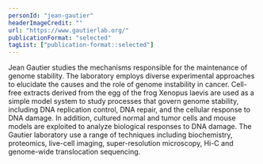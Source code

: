 ```yaml
---
personId: "jean-gautier"
headerImageCredit: ""
url: "https://www.gautierlab.org/"
publicationFormat: "selected"
tagList: ["publication-format::selected"]
---
```


Jean Gautier studies the mechanisms responsible for the maintenance of genome stability. The laboratory employs diverse experimental approaches to elucidate the causes and the role of genome instability in cancer. Cell-free extracts derived from the egg of the frog Xenopus laevis are used as a simple model system to study processes that govern genome stability, including DNA replication control, DNA repair, and the cellular response to DNA damage. In addition, cultured normal and tumor cells and mouse models are exploited to analyze biological responses to DNA damage. The Gautier laboratory use a range of techniques including biochemistry, proteomics, live-cell imaging, super-resolution microscopy, Hi-C and genome-wide translocation sequencing.

<!-- end -->
